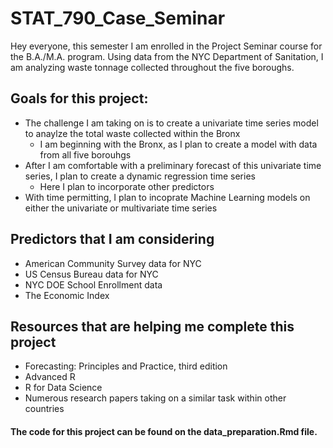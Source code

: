 # STAT_790_Case_Seminar
Hey everyone, this semester I am enrolled in the Project Seminar course for the B.A./M.A. program. Using data from the NYC Department of Sanitation, I am analyzing waste tonnage collected throughout the five boroughs.

## Goals for this project:
* The challenge I am taking on is to create a univariate time series model to anaylze the total waste collected within the Bronx
  + I am beginning with the Bronx, as I plan to create a model with data from all five borouhgs
* After I am comfortable with a preliminary forecast of this univariate time series, I plan to create a dynamic regression time series
  + Here I plan to incorporate other predictors
* With time permitting, I plan to incoprate Machine Learning models on either the univariate or multivariate time series

## Predictors that I am considering
* American Community Survey data for NYC
* US Census Bureau data for NYC
* NYC DOE School Enrollment data
* The Economic Index

## Resources that are helping me complete this project
* Forecasting: Principles and Practice, third edition 
* Advanced R
* R for Data Science
* Numerous research papers taking on a similar task within other countries

#### The code for this project can be found on the data_preparation.Rmd file.
